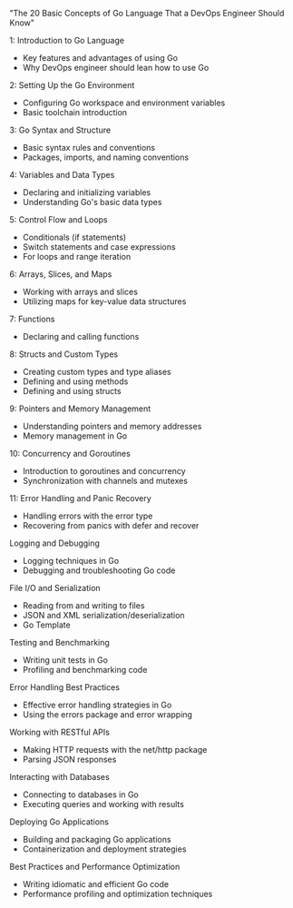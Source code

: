 "The 20 Basic Concepts of Go Language That a DevOps Engineer Should Know"

1: Introduction to Go Language
- Key features and advantages of using Go
- Why DevOps engineer should lean how to use Go

2: Setting Up the Go Environment
- Configuring Go workspace and environment variables
- Basic toolchain introduction

3: Go Syntax and Structure
- Basic syntax rules and conventions
- Packages, imports, and naming conventions

4: Variables and Data Types
- Declaring and initializing variables
- Understanding Go's basic data types

5: Control Flow and Loops
- Conditionals (if statements)
- Switch statements and case expressions
- For loops and range iteration

6: Arrays, Slices, and Maps
- Working with arrays and slices
- Utilizing maps for key-value data structures

7: Functions
- Declaring and calling functions

8: Structs and Custom Types
- Creating custom types and type aliases
- Defining and using methods
- Defining and using structs

9: Pointers and Memory Management
- Understanding pointers and memory addresses
- Memory management in Go

10: Concurrency and Goroutines
- Introduction to goroutines and concurrency
- Synchronization with channels and mutexes

11: Error Handling and Panic Recovery
- Handling errors with the error type
- Recovering from panics with defer and recover

Logging and Debugging
- Logging techniques in Go
- Debugging and troubleshooting Go code

File I/O and Serialization
- Reading from and writing to files
- JSON and XML serialization/deserialization
- Go Template

Testing and Benchmarking
- Writing unit tests in Go
- Profiling and benchmarking code

Error Handling Best Practices
- Effective error handling strategies in Go
- Using the errors package and error wrapping

Working with RESTful APIs
- Making HTTP requests with the net/http package
- Parsing JSON responses

Interacting with Databases
- Connecting to databases in Go
- Executing queries and working with results

Deploying Go Applications
- Building and packaging Go applications
- Containerization and deployment strategies


Best Practices and Performance Optimization
- Writing idiomatic and efficient Go code
- Performance profiling and optimization techniques